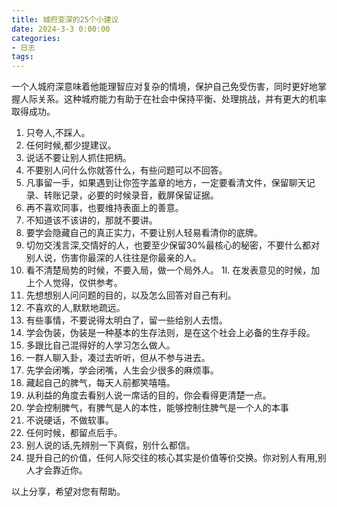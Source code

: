 ```yaml
---
title: 城府变深的25个小建议
date: 2024-3-3 0:00:00
categories:
- 日志
tags:
---
```

一个人城府深意味着他能理智应对复杂的情境，保护自己免受伤害，同时更好地掌握人际关系。这种城府能力有助于在社会中保持平衡、处理挑战，并有更大的机率取得成功。
1. 只夸人,不踩人。
2. 任何时候,都少提建议。
3. 说话不要让别人抓住把柄。
4. 不要别人问什么你就答什么，有些问题可以不回答。
5. 凡事留一手，如果遇到让你签字盖章的地方，一定要看清文件，保留聊天记录、转账记录，必要的时候录音，截屏保留证据。
6. 再不喜欢同事，也要维持表面上的善意。
7. 不知道该不该讲的，那就不要讲。
8. 要学会隐藏自己的真正实力，不要让别人轻易看清你的底牌。
9. 切勿交浅言深,交情好的人，也要至少保留30%最核心的秘密，不要什么都对别人说，伤害你最深的人往往是你最亲的人。
10. 看不清楚局势的时候，不要入局，做一个局外人。
1I. 在发表意见的时候，加上个人觉得，仅供参考。
12. 先想想别人问问题的目的，以及怎么回答对自己有利。
13. 不喜欢的人,默默地疏远。
14. 有些事情，不要说得太明白了，留一些给别人去悟。
15. 学会伪装，伪装是一种基本的生存法则，是在这个社会上必备的生存手段。
16. 多跟比自己混得好的人学习怎么做人。
17. 一群人聊入卦，凑过去听听，但从不参与进去。
18. 先学会闭嘴，学会闭嘴，人生会少很多的麻烦事。
19. 藏起自己的脾气，每天人前都笑嘻嘻。
20. 从利益的角度去看别人说一席话的目的，你会看得更清楚一点。
21. 学会控制脾气，有脾气是人的本性，能够控制住脾气是一个人的本事
22. 不说硬话，不做软事。
23. 任何时候，都留点后手。
24. 别人说的话,先辨别一下真假，别什么都信。
25. 提升自己的价值，任何人际交往的核心其实是价值等价交换。你对别人有用,别人才会靠近你。

以上分享，希望对您有帮助。
